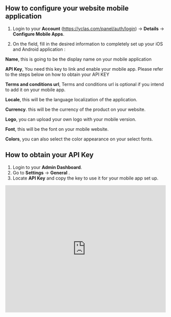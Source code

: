 ## How to configure your website mobile application



1. Login to your  **Account**  (https://yclas.com/panel/auth/login) ->  **Details**  ->  **Configure Mobile Apps**.

2. On the field, fill in the desired information to completely set up your iOS and Android application : 

**Name**,  this is going to be the display name on your mobile application

**API Key**,  You need this key to link and enable your mobile app. Please refer to the steps below on how to obtain your API KEY

**Terms and conditions url**, Terms and conditions url is optional if you intend to add it on your mobile app.

**Locale**, this will be the language localization of the application. 

**Currency**. this will be the currency of the product on your website. 

**Logo**, you can upload your own logo with your mobile version. 

**Font**, this will be the font on your mobile website. 

**Colors**, you can also select the color appearance on your select fonts. 


## How to obtain your API Key

1. Login to your **Admin Dashboard**.
2. Go to **Settings** -> **General** .
3. Locate **API Key** and copy the key to use it for your mobile app set up. 



<iframe width="100%" height="400px" src="https://www.youtube.com/embed/YbUyZKFPTJc" title="Yclas video" frameborder="0" allow="accelerometer; autoplay; clipboard-write; encrypted-media; gyroscope; picture-in-picture" allowfullscreen></iframe>
 
